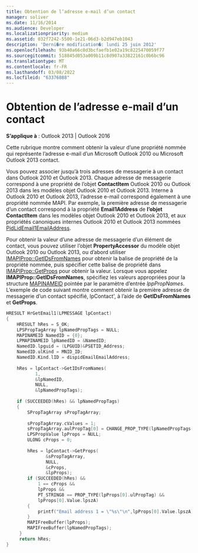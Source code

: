 ```yaml
---
title: Obtention de l’adresse e-mail d’un contact
manager: soliver
ms.date: 11/16/2014
ms.audience: Developer
ms.localizationpriority: medium
ms.assetid: 032f7242-5500-1e21-06d3-b2d947eb1043
description: 'Derni�re modification�: lundi 25 juin 2012'
ms.openlocfilehash: 93b40a66c0d3bcfaefb1e02a19c8225470059f77
ms.sourcegitcommit: 518845d053a009b11c8d907a33822161c0b6bc96
ms.translationtype: MT
ms.contentlocale: fr-FR
ms.lasthandoff: 03/08/2022
ms.locfileid: "63376888"
---
```

# <a name="get-the-email-address-of-a-contact-item"></a>Obtention de l’adresse e-mail d’un contact

**S’applique à** : Outlook 2013 | Outlook 2016
  
Cette rubrique montre comment obtenir la valeur d’une propriété nommée qui représente l’adresse e-mail d’un Microsoft Outlook 2010 ou Microsoft Outlook 2013 contact.
  
Vous pouvez associer jusqu’à trois adresses de messagerie à un contact dans Outlook 2010 et Outlook 2013. Chaque adresse de messagerie correspond à une propriété de l’objet **ContactItem** Outlook 2010 ou Outlook 2013 dans les modèles objet Outlook 2010 et Outlook 2013. Interne à Outlook 2010 et Outlook 2013, l’adresse e-mail correspond également à une propriété nommée MAPI. Par exemple, la première adresse de messagerie d’un contact correspond à la propriété **Email1Address** de **l’objet ContactItem** dans les modèles objet Outlook 2010 et Outlook 2013, et aux propriétés canoniques internes Outlook 2010 et Outlook 2013 nommées [PidLidEmail1EmailAddress](pidlidemail1emailaddress-canonical-property.md).
  
Pour obtenir la valeur d’une adresse de messagerie d’un élément de contact, vous pouvez utiliser l’objet **PropertyAccessor** du modèle objet Outlook 2010 ou Outlook 2013, ou d’abord utiliser [IMAPIProp::GetIDsFromNames](imapiprop-getidsfromnames.md) pour obtenir la balise de propriété de la propriété nommée, puis spécifier cette balise de propriété dans [IMAPIProp::GetProps](imapiprop-getprops.md) pour obtenir la valeur. Lorsque vous appelez **IMAPIProp::GetIDsFromNames**, spécifiez les valeurs appropriées pour la structure [MAPINAMEID](mapinameid.md) pointée par le paramètre d’entrée  _lppPropNames_. L’exemple de code suivant montre comment obtenir la première adresse de messagerie d’un contact spécifié, lpContact', à l’aide de **GetIDsFromNames** et **GetProps**.
  
```cpp
HRESULT HrGetEmail1(LPMESSAGE lpContact) 
{ 
    HRESULT hRes = S_OK; 
    LPSPropTagArray lpNamedPropTags = NULL; 
    MAPINAMEID NamedID = {0}; 
    LPMAPINAMEID lpNamedID = &NamedID; 
    NamedID.lpguid = (LPGUID)&PSETID_Address; 
    NamedID.ulKind = MNID_ID; 
    NamedID.Kind.lID = dispidEmailEmailAddress; 
 
    hRes = lpContact->GetIDsFromNames( 
           1,  
           &lpNamedID,  
           NULL,  
           &lpNamedPropTags); 
 
    if (SUCCEEDED(hRes) && lpNamedPropTags) 
    { 
        SPropTagArray sPropTagArray; 
 
        sPropTagArray.cValues = 1; 
        sPropTagArray.aulPropTag[0] = CHANGE_PROP_TYPE(lpNamedPropTags->aulPropTag[0],PT_STRING8); 
        LPSPropValue lpProps = NULL; 
        ULONG cProps = 0; 
 
        hRes = lpContact->GetProps( 
               &sPropTagArray, 
               NULL, 
               &cProps, 
               &lpProps); 
        if (SUCCEEDED(hRes) &&  
            1 == cProps &&  
            lpProps &&  
            PT_STRING8 == PROP_TYPE(lpProps[0].ulPropTag) && 
            lpProps[0].Value.lpszA) 
        { 
            printf("Email address 1 = \"%s\"\n",lpProps[0].Value.lpszA); 
        } 
        MAPIFreeBuffer(lpProps); 
        MAPIFreeBuffer(lpNamedPropTags); 
     } 
     return hRes; 
}
```
